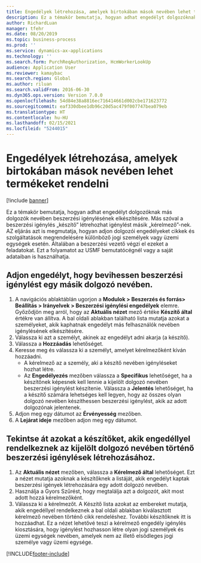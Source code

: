 ```yaml
---
title: Engedélyek létrehozása, amelyek birtokában mások nevében lehet termékeket rendelni
description: Ez a témakör bemutatja, hogyan adhat engedélyt dolgozóknak más dolgozók nevében beszerzési igénylésének elkészítésére.
author: RichardLuan
manager: tfehr
ms.date: 08/20/2019
ms.topic: business-process
ms.prod: ''
ms.service: dynamics-ax-applications
ms.technology: ''
ms.search.form: PurchReqAuthorization, HcmWorkerLookUp
audience: Application User
ms.reviewer: kamaybac
ms.search.region: Global
ms.author: riluan
ms.search.validFrom: 2016-06-30
ms.dyn365.ops.version: Version 7.0.0
ms.openlocfilehash: 54d84e38a8816ec716414661d002cbe171623772
ms.sourcegitcommit: eaf330dbee1db96c20d5ac479f007747bea079eb
ms.translationtype: HT
ms.contentlocale: hu-HU
ms.lasthandoff: 02/15/2021
ms.locfileid: "5244015"
---
```

# <a name="set-up-permissions-for-ordering-products-on-behalf-of-someone-else"></a>Engedélyek létrehozása, amelyek birtokában mások nevében lehet termékeket rendelni

[!include [banner](../../includes/banner.md)]

Ez a témakör bemutatja, hogyan adhat engedélyt dolgozóknak más dolgozók nevében beszerzési igénylésének elkészítésére. Más szóval a beszerzési igénylés „készítő” létrehozhat igénylést másik „kérelmező”-nek. AZ eljárás azt is megmutatja, hogyan adjon dolgozói engedélyeket cikkek és szolgáltatások megrendelésére különböző jogi személyek vagy üzemi egységek esetén. Általában a beszerzési vezető végzi el ezeket a feladatokat. Ezt a folyamatot az USMF bemutatócégnél vagy a saját adataiban is használhatja.


## <a name="grant-permission-to-enter-purchase-requisitions-on-behalf-of-another-worker"></a>Adjon engedélyt, hogy bevihessen beszerzési igénylést egy másik dolgozó nevében.
1. A navigációs ablaktáblán ugorjon a **Modulok > Beszerzés és forrás> Beállítás > Irányelvek > Beszerzési igénylési engedélyek** elemre. Győződjön meg arról, hogy az **Aktuális nézet** mező értéke **Készítő által** értékre van állítva. A bal oldali ablakban található lista mutatja azokat a személyeket, akik kaphatnak engedélyt más felhasználók nevében igénylésének elkészítésére.  
2. Válassza ki azt a személyt, akinek az engedélyt adni akarja (a készítő).
3. Válassza a **Hozzáadás** lehetőséget.
4. Keresse meg és válassza ki a személyt, amelyet kérelmezőként kíván hozzáadni.
    - A kérelmező az a személy, aki a készítő nevében igényléseket hozhat létre.  
    - Az  **Engedélyezés** mezőben válassza a **Specifikus** lehetőséget, ha a készítőnek képesnek kell lennie a kijelölt dolgozó nevében beszerzési igénylést készítenie. Válassza a **Jelentés** lehetőséget, ha a készítő számára lehetséges kell legyen, hogy az összes olyan dolgozó nevében készíthessen beszerzési igénylést, akik az adott dolgozónak jelentenek.  
5. Adjon meg egy dátumot az **Érvényesség** mezőben.
6. A **Lejárat ideje** mezőben adjon meg egy dátumot.

## <a name="view-preparers-who-have-permission-to-create-purchase-requisitions-for-a-selected-worker"></a>Tekintse át azokat a készítőket, akik engedéllyel rendelkeznek az kijelölt dolgozó nevében történő beszerzési igénylések létrehozásához.
1. Az **Aktuális nézet** mezőben, válassza a **Kérelmező által** lehetőséget. Ezt a nézet mutatja azoknak a készítőknek a listáját, akik engedélyt kaptak beszerzési igények létrehozására egy adott dolgozó nevében.  
2. Használja a Gyors Szűrést, hogy megtalálja azt a dolgozót, akit most adott hozzá kérelmezőként.
3. Válassza ki a kérelmezőt. A Készítő lista azokat az embereket mutatja, akik engedéllyel rendelkeznek a bal oldali ablakban kiválasztott kérelmező nevében történő cikk rendeléshez.  További készítőknek itt is hozzáadhat. Ez a nézet lehetővé teszi a kérelmező engedély igénylés kiosztására, hogy igénylést hozhasson létre olyan jogi személyek és üzemi egységek nevében, amelyek nem az illető elsődleges jogi személye vagy üzemi egysége.  



[!INCLUDE[footer-include](../../../includes/footer-banner.md)]